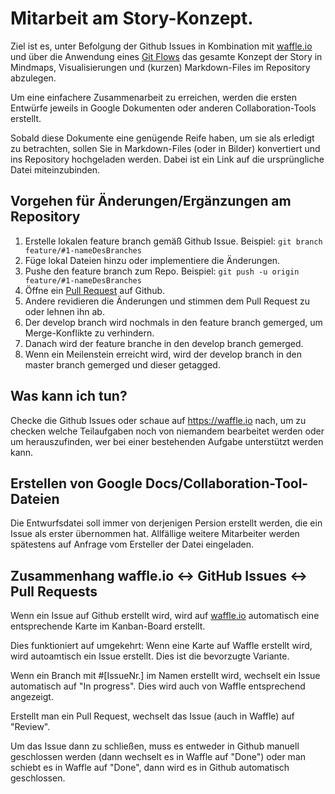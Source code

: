# Mitarbeit am Story-Konzept.

Ziel ist es, unter Befolgung der Github Issues in Kombination mit [waffle.io](https://waffle.io) und über die Anwendung eines [Git Flows](http://nvie.com/posts/a-successful-git-branching-model/) das gesamte Konzept der Story in Mindmaps, Visualisierungen und (kurzen) Markdown-Files im Repository abzulegen.

Um eine einfachere Zusammenarbeit zu erreichen, werden die ersten Entwürfe jeweils in Google Dokumenten oder anderen Collaboration-Tools erstellt.

Sobald diese Dokumente eine genügende Reife haben, um sie als erledigt zu betrachten, sollen Sie in Markdown-Files (oder in Bilder) konvertiert und ins Repository hochgeladen werden. Dabei ist ein Link auf die ursprüngliche Datei miteinzubinden.

## Vorgehen für Änderungen/Ergänzungen am Repository

1. Erstelle lokalen feature branch gemäß Github Issue. Beispiel: `git branch feature/#1-nameDesBranches`
2. Füge lokal Dateien hinzu oder implementiere die Änderungen.
3. Pushe den feature branch zum Repo. Beispiel: `git push -u origin feature/#1-nameDesBranches`
4. Öffne ein [Pull Request](https://help.github.com/articles/about-pull-requests/) auf Github.
5. Andere revidieren die Änderungen und stimmen dem Pull Request zu oder lehnen ihn ab.
6. Der develop branch wird nochmals in den feature branch gemerged, um Merge-Konflikte zu verhindern.
6. Danach wird der feature branche in den develop branch gemerged.
7. Wenn ein Meilenstein erreicht wird, wird der develop branch in den master branch gemerged und dieser getagged.

## Was kann ich tun?

Checke die Github Issues oder schaue auf https://waffle.io nach, um zu checken welche Teilaufgaben noch von niemandem bearbeitet werden oder um herauszufinden, wer bei einer bestehenden Aufgabe unterstützt werden kann.

## Erstellen von Google Docs/Collaboration-Tool-Dateien

Die Entwurfsdatei soll immer von derjenigen Persion erstellt werden, die ein Issue als erster übernommen hat. Allfällige weitere Mitarbeiter werden spätestens auf Anfrage vom Ersteller der Datei eingeladen.

## Zusammenhang waffle.io <-> GitHub Issues <-> Pull Requests
Wenn ein Issue auf Github erstellt wird, wird auf [waffle.io](https://waffle.io) automatisch eine entsprechende Karte im Kanban-Board erstellt.

Dies funktioniert auf umgekehrt: Wenn eine Karte auf Waffle erstellt wird, wird autoamtisch ein Issue erstellt. Dies ist die bevorzugte Variante.

Wenn ein Branch mit #[IssueNr.] im Namen erstellt wird, wechselt ein Issue automatisch auf "In progress". Dies wird auch von Waffle entsprechend angezeigt.

Erstellt man ein Pull Request, wechselt das Issue (auch in Waffle) auf "Review".

Um das Issue dann zu schließen, muss es entweder in Github manuell geschlossen werden (dann wechselt es in Waffle auf "Done") oder man schiebt es in Waffle auf "Done", dann wird es in Github automatisch geschlossen.

